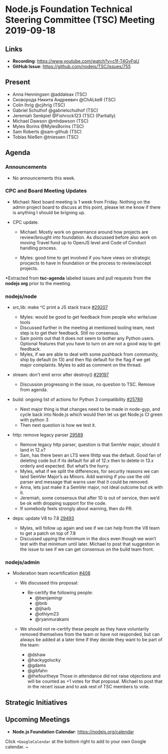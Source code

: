 # Node.js Foundation Technical Steering Committee (TSC) Meeting 2019-09-18

## Links

* **Recording**:  https://www.youtube.com/watch?v=c1f-T4GvFqU
* **GitHub Issue**: https://github.com/nodejs/TSC/issues/755

## Present

* Anna Henningsen @addaleax (TSC)
* Сковорода Никита Андреевич @ChALkeR (TSC)
* Colin Ihrig @cjihrig (TSC)
* Gabriel Schulhof @gabrielschulhof (TSC)
* Jeremiah Senkpiel @Fishrock123 (TSC) (Partially)
* Michael Dawson @mhdawson (TSC)
* Myles Borins @MylesBorins (TSC)
* Sam Roberts @sam-github (TSC)
* Tobias Nießen @tniessen (TSC)

## Agenda

### Announcements

* No announcements this week.

### CPC and Board Meeting Updates

  * Michael: Next board meeting is 1 week from Friday. Nothing on the admin project board to discuss
    at this point, please let me know if there is anything I should be brigning up.

  * CPC update.
    * Michael: Mostly work on governance around how projects are review/brought into foundation. As
      discussed before also work on moving Travel fund up to OpenJS level and Code of Conduct handling
      process.

    * Myles: good time to get involved if you have views on strategic procjects to have in foundation
      or the process to review/accept projects.
 
*Extracted from **tsc-agenda** labeled issues and pull requests from the **nodejs org** prior to the meeting.

### nodejs/node

* src,lib: make ^C print a JS stack trace [#29207](https://github.com/nodejs/node/pull/29207)
  * Myles: would be good to get feedback from people who write/use tools
  * Discussed further in the meeting at mentioned tooling team, next step is to get their
    feedback. Still no consensus.
  * Sam points out that it does not seem to bother any Python users. Optional features that
    you have to turn on are not a good way to get feedback.
  * Myles, if we are able to deal with some pushback from community, ship by default (in 13) and
    then flip default for the flag if we get major complaints.  Myles to add as comment on the
    thread.
    
* stream: don't emit error after destroy() [#29197](https://github.com/nodejs/node/pull/29197)
  * Discussion progressing in the issue, no question to TSC.  Remove from agenda. 

* build: ongoing list of actions for Python 3 compatibility [#25789](https://github.com/nodejs/node/issues/25789)
  * Next major thing is that changes need to be made in node-gyp, and cycle back into Node.js
    which would then let us get Node.js CI green with python 3
  * Then next question is how we test it.

* http: remove legacy parser [29589](https://github.com/nodejs/node/pull/29589)
  * Remove legacy http parser, question is that SemVer major, should it land in 12.x?
  * Sam, has there been an LTS were llhttp was the default. Good fan of deleting code
    but if its default for all of 12.x then to delete in 13.x orderly and expected. But what’s the
    hurry.
  * Myles, what if we split the differences, for security reasons we can land SemVer Major’s as
    Minors.  Add warning if you use the old parser and message that warns user that it could
    be removed. 
  * Anna, lets just make it a SemVer major, not ideal outcome but ok with it.
  * Jeremiah, some consensus that after 10 is out of service, then we’d be ok with dropping
    support for the code. 
  * If somebody feels strongly about warning, then do PR.

* deps: update V8 to 7.8 [29493](https://github.com/nodejs/node/pull/29493#issuecomment-532259819)
  * Myles, will follow up again and see if we can help from the V8 team to get a patch on top of
    7.8 
  * Discussed upping the minimum in the docs even though we won’t test with that minimum until
    later.  Michael to post that suggestion in the issue to see if we can get consensus on the
    build team front.


### nodejs/admin

* Moderation team recertification [#408](https://github.com/nodejs/admin/issues/408)
  * We discussed this proposal:

    * Re-certify the following people:
      * @benjamingr
      * @bnb
      * @ljharb
      * @othiym23
      * @ryanmurakami
  * We should not re-certify these people as they have voluntarily removed themselves from the team
    or have not responded, but can always be added at a later time if they decide they want to be
    part of the team:
      * @dshaw
      * @hackygolucky
      * @gdams
      * @gibfahn
      * @thefourtheye
Those in attendance did not raise objections and will be counted as +1 votes for that proposal.
Michael to post that in the recert issue and to ask rest of TSC members to vote.


## Strategic Initiatives

## Upcoming Meetings

* **Node.js Foundation Calendar**: https://nodejs.org/calendar

Click `+GoogleCalendar` at the bottom right to add to your own Google calendar.
~
